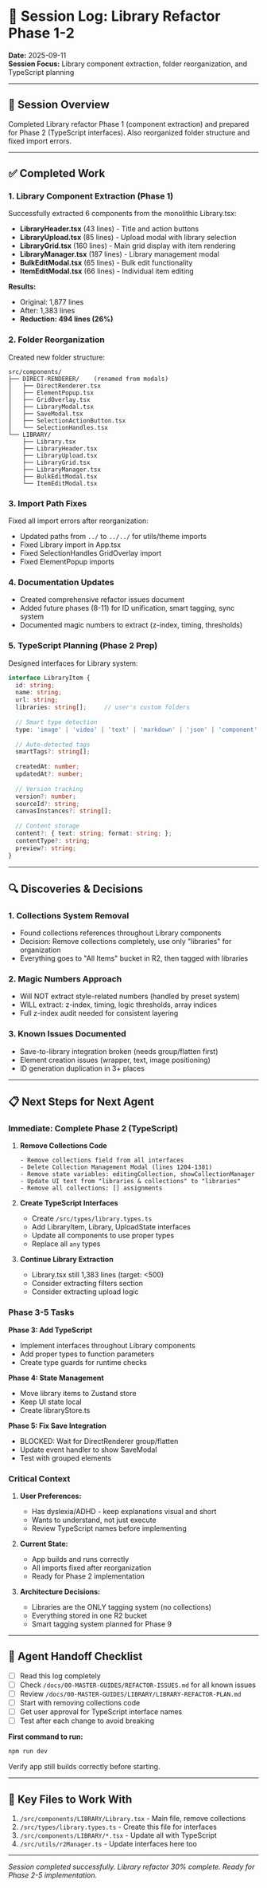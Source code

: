 # 📝 Session Log: Library Refactor Phase 1-2

**Date:** 2025-09-11  
**Session Focus:** Library component extraction, folder reorganization, and TypeScript planning

---

## 🎯 Session Overview

Completed Library refactor Phase 1 (component extraction) and prepared for Phase 2 (TypeScript interfaces). Also reorganized folder structure and fixed import errors.

---

## ✅ Completed Work

### 1. **Library Component Extraction (Phase 1)**

Successfully extracted 6 components from the monolithic Library.tsx:

- **LibraryHeader.tsx** (43 lines) - Title and action buttons
- **LibraryUpload.tsx** (85 lines) - Upload modal with library selection
- **LibraryGrid.tsx** (160 lines) - Main grid display with item rendering
- **LibraryManager.tsx** (187 lines) - Library management modal
- **BulkEditModal.tsx** (65 lines) - Bulk edit functionality
- **ItemEditModal.tsx** (66 lines) - Individual item editing

**Results:**
- Original: 1,877 lines
- After: 1,383 lines 
- **Reduction: 494 lines (26%)**

### 2. **Folder Reorganization**

Created new folder structure:
```
src/components/
├── DIRECT-RENDERER/    (renamed from modals)
│   ├── DirectRenderer.tsx
│   ├── ElementPopup.tsx
│   ├── GridOverlay.tsx
│   ├── LibraryModal.tsx
│   ├── SaveModal.tsx
│   ├── SelectionActionButton.tsx
│   └── SelectionHandles.tsx
└── LIBRARY/
    ├── Library.tsx
    ├── LibraryHeader.tsx
    ├── LibraryUpload.tsx
    ├── LibraryGrid.tsx
    ├── LibraryManager.tsx
    ├── BulkEditModal.tsx
    └── ItemEditModal.tsx
```

### 3. **Import Path Fixes**

Fixed all import errors after reorganization:
- Updated paths from `../` to `../../` for utils/theme imports
- Fixed Library import in App.tsx
- Fixed SelectionHandles GridOverlay import
- Fixed ElementPopup imports

### 4. **Documentation Updates**

- Created comprehensive refactor issues document
- Added future phases (8-11) for ID unification, smart tagging, sync system
- Documented magic numbers to extract (z-index, timing, thresholds)

### 5. **TypeScript Planning (Phase 2 Prep)**

Designed interfaces for Library system:

```typescript
interface LibraryItem {
  id: string;              
  name: string;            
  url: string;             
  libraries: string[];     // user's custom folders
  
  // Smart type detection
  type: 'image' | 'video' | 'text' | 'markdown' | 'json' | 'component' | 'element';
  
  // Auto-detected tags
  smartTags?: string[];    
  
  createdAt: number;       
  updatedAt?: number;      
  
  // Version tracking
  version?: number;        
  sourceId?: string;       
  canvasInstances?: string[];
  
  // Content storage
  content?: { text: string; format: string; };
  contentType?: string;    
  preview?: string;        
}
```

---

## 🔍 Discoveries & Decisions

### 1. **Collections System Removal**
- Found collections references throughout Library components
- Decision: Remove collections completely, use only "libraries" for organization
- Everything goes to "All Items" bucket in R2, then tagged with libraries

### 2. **Magic Numbers Approach**
- Will NOT extract style-related numbers (handled by preset system)
- WILL extract: z-index, timing, logic thresholds, array indices
- Full z-index audit needed for consistent layering

### 3. **Known Issues Documented**
- Save-to-library integration broken (needs group/flatten first)
- Element creation issues (wrapper, text, image positioning)
- ID generation duplication in 3+ places

---

## 📋 Next Steps for Next Agent

### Immediate: Complete Phase 2 (TypeScript)

1. **Remove Collections Code**
   ```
   - Remove collections field from all interfaces
   - Delete Collection Management Modal (lines 1204-1381)
   - Remove state variables: editingCollection, showCollectionManager
   - Update UI text from "libraries & collections" to "libraries"
   - Remove all collections: [] assignments
   ```

2. **Create TypeScript Interfaces**
   - Create `/src/types/library.types.ts`
   - Add LibraryItem, Library, UploadState interfaces
   - Update all components to use proper types
   - Replace all `any` types

3. **Continue Library Extraction**
   - Library.tsx still 1,383 lines (target: <500)
   - Consider extracting filters section
   - Consider extracting upload logic

### Phase 3-5 Tasks

**Phase 3: Add TypeScript**
- Implement interfaces throughout Library components
- Add proper types to function parameters
- Create type guards for runtime checks

**Phase 4: State Management**
- Move library items to Zustand store
- Keep UI state local
- Create libraryStore.ts

**Phase 5: Fix Save Integration**
- BLOCKED: Wait for DirectRenderer group/flatten
- Update event handler to show SaveModal
- Test with grouped elements

### Critical Context

1. **User Preferences:**
   - Has dyslexia/ADHD - keep explanations visual and short
   - Wants to understand, not just execute
   - Review TypeScript names before implementing

2. **Current State:**
   - App builds and runs correctly
   - All imports fixed after reorganization
   - Ready for Phase 2 implementation

3. **Architecture Decisions:**
   - Libraries are the ONLY tagging system (no collections)
   - Everything stored in one R2 bucket
   - Smart tagging system planned for Phase 9

---

## 🚀 Agent Handoff Checklist

- [ ] Read this log completely
- [ ] Check `/docs/00-MASTER-GUIDES/REFACTOR-ISSUES.md` for all known issues
- [ ] Review `/docs/00-MASTER-GUIDES/LIBRARY/LIBRARY-REFACTOR-PLAN.md`
- [ ] Start with removing collections code
- [ ] Get user approval for TypeScript interface names
- [ ] Test after each change to avoid breaking

**First command to run:**
```bash
npm run dev
```
Verify app still builds correctly before starting.

---

## 📂 Key Files to Work With

1. `/src/components/LIBRARY/Library.tsx` - Main file, remove collections
2. `/src/types/library.types.ts` - Create this file for interfaces
3. `/src/components/LIBRARY/*.tsx` - Update all with TypeScript
4. `/src/utils/r2Manager.ts` - Update interfaces here too

---

*Session completed successfully. Library refactor 30% complete. Ready for Phase 2-5 implementation.*